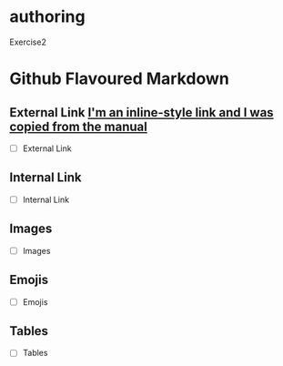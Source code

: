 # authoring
Exercise2
# Github Flavoured Markdown
## External Link [I'm an inline-style link and I was copied from the manual]( https://github.com/)

 - [ ] External Link


## Internal Link
- [ ] Internal Link

## Images
- [ ] Images

## Emojis
- [ ] Emojis

## Tables
- [ ] Tables



